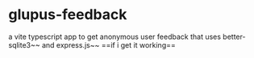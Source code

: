 # glupus-feedback
 a vite typescript app to get anonymous user feedback that uses better-sqlite3~~ and express.js~~ ==if i get it working==
